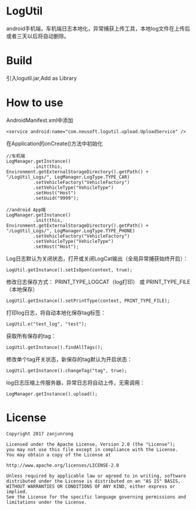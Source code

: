 # LogUtil
android手机端，车机端日志本地化，异常捕获上传工具，本地log文件在上传后或者三天以后将自动删除。

# Build
引入logutil.jar,Add as Library

# How to use
AndroidManifest.xml中添加

    <service android:name="com.neusoft.logutil.upload.UploadService" />

在Application的onCreate()方法中初始化

    //车机端
    LogManager.getInstance()
              .init(this, Environment.getExternalStorageDirectory().getPath() + "/LogUtil_Logs/", LogManager.LogType.TYPE_CAR)
              .setVehicleFactory("VehicleFactory")
              .setVehicleType("VehicleType")
              .setHost("Host")
              .setUuid("9999");

    //android App端
    LogManager.getInstance()
              .init(this, Environment.getExternalStorageDirectory().getPath() + "/LogUtil_Logs/", LogManager.LogType.TYPE_PHONE)
              .setVehicleFactory("VehicleFactory")
              .setVehicleType("VehicleType")
              .setHost("Host");

Log日志默认为关闭状态，打开或关闭LogCat输出（全局异常捕获始终开启）：

    LogUtil.getInstance().setIsOpen(context, true);

修改日志保存方式： PRINT_TYPE_LOGCAT（log打印） 或 PRINT_TYPE_FILE（本地保存）

    LogUtil.getInstance().setPrintType(context, PRINT_TYPE_FILE);

打印log日志，将自动本地化保存tag标签：

    LogUtil.e("test_log", "test");

获取所有保存的tag：

    LogUtil.getInstance().findAllTags();

修改单个tag开关状态，新保存的tag默认为开启状态：

    LogUtil.getInstance().changeTag("tag", true);

log日志压缩上传服务器，异常日志将自动上传，无需调用：

    LogManager.getInstance().upload();

# License

    Copyright 2017 zanjunrong
    
    Licensed under the Apache License, Version 2.0 (the "License");
    you may not use this file except in compliance with the License.
    You may obtain a copy of the License at
    
    http://www.apache.org/licenses/LICENSE-2.0
    
    Unless required by applicable law or agreed to in writing, software
    distributed under the License is distributed on an "AS IS" BASIS,
    WITHOUT WARRANTIES OR CONDITIONS OF ANY KIND, either express or implied.
    See the License for the specific language governing permissions and
    limitations under the License.
    
